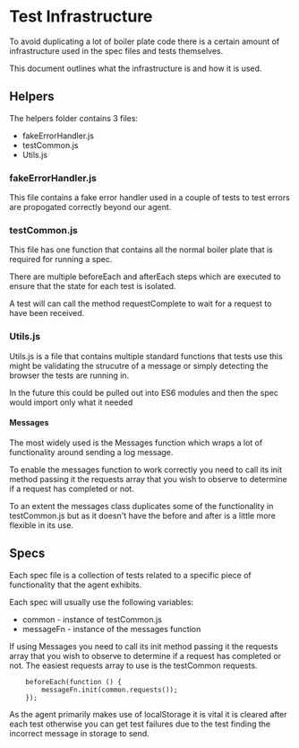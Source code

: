 # Test Infrastructure
To avoid duplicating a lot of boiler plate code there is a certain amount of infrastructure used
in the spec files and tests themselves.

This document outlines what the infrastructure is and how it is used.

## Helpers
The helpers folder contains 3 files:
 * fakeErrorHandler.js
 * testCommon.js
 * Utils.js
 
### fakeErrorHandler.js
This file contains a fake error handler used in a couple of tests to test errors are propogated correctly beyond our agent.

### testCommon.js
This file has one function that contains all the normal boiler plate that is required for running a spec.

There are multiple beforeEach and afterEach steps which are executed to ensure that the state for each test is isolated.

A test will can call the method requestComplete to wait for a request to have been received.

### Utils.js
Utils.js is a file that contains multiple standard functions that tests use this might be validating the strucutre of a message
or simply detecting the browser the tests are running in.

In the future this could be pulled out into ES6 modules and then the spec would import only what it needed

#### Messages
The most widely used is the Messages function which wraps a lot of functionality around sending a log message.

To enable the messages function to work correctly you need to call its init method passing it the requests array
that you wish to observe to determine if a request has completed or not.

To an extent the messages class duplicates some of the functionality in testCommon.js but as it doesn't have the
before and after is a little more flexible in its use.


## Specs

Each spec file is a collection of tests related to a specific piece of functionality that the agent exhibits.

Each spec will usually use the following variables:
* common - instance of testCommon.js
* messageFn - instance of the messages function


If using Messages you need to call its init method passing it the requests array
that you wish to observe to determine if a request has completed or not. The easiest 
requests array to use is the testCommon requests.

```
    beforeEach(function () {
        messageFn.init(common.requests());
    });
```

As the agent primarily makes use of localStorage it is vital it is cleared after each test otherwise you can get
test failures due to the test finding the incorrect message in storage to send. 